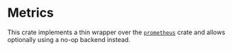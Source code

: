 # Metrics

This crate implements a thin wrapper over the [`prometheus`](https://docs.rs/prometheus/latest/prometheus/index.html)
crate and allows optionally using a no-op backend instead.

